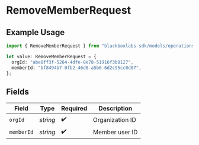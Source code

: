 # RemoveMemberRequest

## Example Usage

```typescript
import { RemoveMemberRequest } from "blackboxlabs-sdk/models/operations";

let value: RemoveMemberRequest = {
  orgId: "abe8ff3f-5264-4dfe-8e78-51916f3b8127",
  memberId: "bf8494b7-0fb2-46d8-a5b0-6d2c95cc0d07",
};
```

## Fields

| Field              | Type               | Required           | Description        |
| ------------------ | ------------------ | ------------------ | ------------------ |
| `orgId`            | *string*           | :heavy_check_mark: | Organization ID    |
| `memberId`         | *string*           | :heavy_check_mark: | Member user ID     |